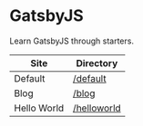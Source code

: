 # GatsbyJS
Learn GatsbyJS through starters.

Site | Directory
-|-
Default | [/default](/default)
Blog | [/blog](/blog)
Hello World | [/helloworld](/helloworld)
